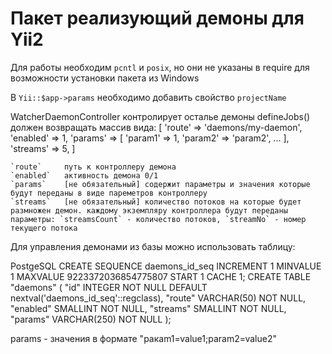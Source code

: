 Пакет реализующий демоны для Yii2
============================

Для работы необходим `pcntl` и `posix`, но они не указаны в require для возможности установки пакета из Windows

В `Yii::$app->params` необходимо добавить свойство `projectName`

WatcherDaemonController контролирует осталье демоны
defineJobs() должен возвращать массив вида:
[
    'route' => 'daemons/my-daemon',
    'enabled' => 1,
    'params' => [
        'param1' => 1,
        'param2' => 'param2',
        ...
    ],
    'streams' => 5,
]

    `route`     путь к контроллеру демона
    `enabled`   активность демона 0/1
    `params`    [не обязательный] содержит параметры и значения которые будут переданы в виде пареметров контроллеру
    `streams`   [не обязательный] количество потоков на которые будет размножен демон. каждому экземпляру контроллера будут переданы параметры: `streamsCount` - количество потоков, `streamNo` - номер текущего потока

Для управления демонами из базы можно использовать таблицу:

PostgeSQL
CREATE SEQUENCE daemons_id_seq
  INCREMENT 1
  MINVALUE 1
  MAXVALUE 9223372036854775807
  START 1
  CACHE 1;
CREATE TABLE "daemons" (
	"id" INTEGER NOT NULL DEFAULT nextval('daemons_id_seq'::regclass),
	"route" VARCHAR(50) NOT NULL,
	"enabled" SMALLINT NOT NULL,
	"streams" SMALLINT NOT NULL,
	"params" VARCHAR(250) NOT NULL
);

params - значения в формате "paкam1=value1;param2=value2"
